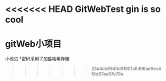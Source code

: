 <<<<<<< HEAD
GitWebTest
gin is so cool
=======
# gitWeb小项目

小改进
*密码采用了加盐哈希存储
>>>>>>> 23a4cb6940d91601a9d98ae6ec4f8d67ae87e78e
